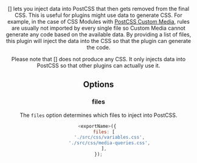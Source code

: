 <!-- Available Variables: -->
<!-- <humanReadableName> PostCSS Your Plugin -->
<!-- <exportName> postcssYourPlugin -->
<!-- <packageName> @csstools/postcss-your-plugin -->
<!-- <packageVersion> 1.0.0 -->
<!-- <packagePath> plugins/postcss-your-plugin -->
<!-- <cssdbId> your-feature -->
<!-- <specUrl> https://www.w3.org/TR/css-color-4/#funcdef-color -->
<!-- <example.css> file contents for examples/example.css -->
<!-- <header> -->
<!-- <usage> usage instructions -->
<!-- <envSupport> -->
<!-- <corsWarning> -->
<!-- <linkList> -->
<!-- to generate : npm run docs -->

<header>

[<humanReadableName>] lets you inject data into PostCSS that then gets removed from the final CSS. This is useful for 
plugins might use data to generate CSS. For example, in the case of CSS Modules with [PostCSS Custom Media](https://github.com/csstools/postcss-plugins/tree/main/plugins/postcss-custom-media), rules
are usually not imported by every single file so Custom Media cannot generate any code based on the available data. By
providing a list of files, this plugin will inject the data into the CSS so that the plugin can generate the code.

Please note that [<humanReadableName>] does not produce any CSS. It only injects data into PostCSS so that other plugins
can actually use it.

<usage>

<envSupport>

## Options

### files

The `files` option determines which files to inject into PostCSS.

```js
<exportName>({ 
	files: [
		'./src/css/variables.css',
		'./src/css/media-queries.css',
	],
});
```

<linkList>
